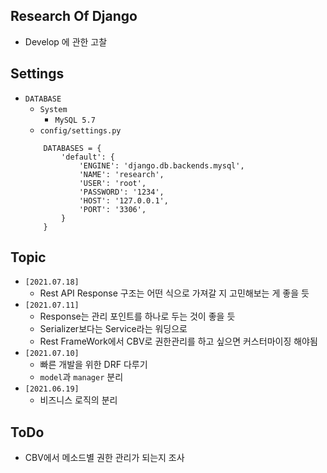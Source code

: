 ## Research Of Django

- Develop 에 관한 고찰

## Settings

- `DATABASE`
    - `System`
        - `MySQL 5.7`
    - `config/settings.py`
    ```text
        DATABASES = {
            'default': {
                'ENGINE': 'django.db.backends.mysql',
                'NAME': 'research',
                'USER': 'root',
                'PASSWORD': '1234',
                'HOST': '127.0.0.1',
                'PORT': '3306',
            }
        }
    ```

## Topic

- `[2021.07.18]`
    - Rest API Response 구조는 어떤 식으로 가져갈 지 고민해보는 게 좋을 듯
- `[2021.07.11]`
    - Response는 관리 포인트를 하나로 두는 것이 좋을 듯
    - Serializer보다는 Service라는 워딩으로
    - Rest FrameWork에서 CBV로 권한관리를 하고 싶으면 커스터마이징 해야됨
- `[2021.07.10]`
    - 빠른 개발을 위한 DRF 다루기
    - `model`과 `manager` 분리
- `[2021.06.19]`
    - 비즈니스 로직의 분리

## ToDo

- CBV에서 메소드별 권한 관리가 되는지 조사